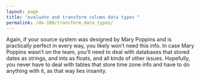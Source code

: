 ```yaml
---
layout: page
title: "evaluate and transform column data types "
permalink: /da-100/transform_data_types/
---
```


Again, if your source system was designed by Mary Poppins and is practically perfect in every way, you likely won’t need this info. In case Mary Poppins wasn’t on the team, you’ll need to deal with databases that stored dates as strings, and ints as floats, and all kinds of other issues. Hopefully, you never have to deal with tables that store time zone info and have to do anything with it, as that way lies insanity. 

